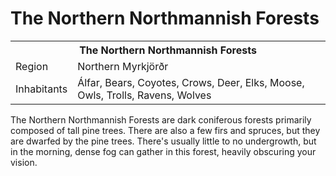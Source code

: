 # The Northern Northmannish Forests

<table><tbody>
	<tr> <th colspan=2>The Northern Northmannish Forests</th> </tr>
	<tr> <td>Region</td> <td>Northern Myrkjörðr</td> </tr>
	<tr> <td>Inhabitants</td> <td>Álfar, Bears, Coyotes, Crows, Deer, Elks, Moose, Owls, Trolls, Ravens, Wolves</td> </tr>
</tbody></table>

The Northern Northmannish Forests are dark coniferous forests primarily composed of tall pine trees. There are also a few firs and spruces, but they are dwarfed by the pine trees. There's usually little to no undergrowth, but in the morning, dense fog can gather in this forest, heavily obscuring your vision.
